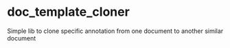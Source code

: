 # doc_template_cloner
Simple lib to clone specific annotation from one document to another similar document
